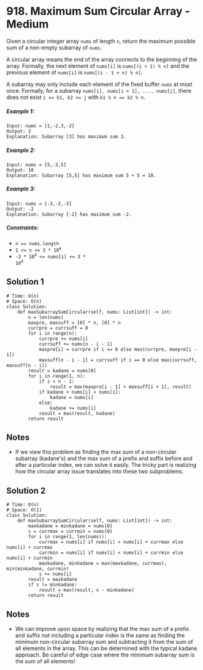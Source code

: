 # 918. Maximum Sum Circular Array - Medium

Given a circular integer array `nums` of length `n`, return the maximum possible sum of a non-empty subarray of `nums`.

A circular array means the end of the array connects to the beginning of the array. Formally, the next element of `nums[i]` is `nums[(i + 1) % n]` and the previous element of `nums[i]` is `nums[(i - 1 + n) % n]`.

A subarray may only include each element of the fixed buffer `nums` at most once. Formally, for a subarray `nums[i], nums[i + 1], ..., nums[j]`, there does not exist `i <= k1, k2 <= j` with `k1 % n == k2 % n`.

##### Example 1:

```
Input: nums = [1,-2,3,-2]
Output: 3
Explanation: Subarray [3] has maximum sum 3.
```

##### Example 2:

```
Input: nums = [5,-3,5]
Output: 10
Explanation: Subarray [5,5] has maximum sum 5 + 5 = 10.
```

##### Example 3:

```
Input: nums = [-3,-2,-3]
Output: -2
Explanation: Subarray [-2] has maximum sum -2.
```

##### Constraints:

- <code>n == nums.length</code>
- <code>1 <= n <= 3 * 10<sup>4</sup></code>
- <code>-3 * 10<sup>4</sup> <= nums[i] <= 3 * 10<sup>4</sup></code>

## Solution 1

```
# Time: O(n)
# Space: O(n)
class Solution:
    def maxSubarraySumCircular(self, nums: List[int]) -> int:
        n = len(nums)
        maxpre, maxsuff = [0] * n, [0] * n
        currpre = currsuff = 0
        for i in range(n):
            currpre += nums[i]
            currsuff += nums[n - i - 1]
            maxpre[i] = currpre if i == 0 else max(currpre, maxpre[i - 1])
            maxsuff[n - i - 1] = currsuff if i == 0 else max(currsuff, maxsuff[n - i])
        result = kadane = nums[0]
        for i in range(1, n):
            if i < n - 1:
                result = max(maxpre[i - 1] + maxsuff[i + 1], result)
            if kadane + nums[i] < nums[i]:
                kadane = nums[i]
            else:
                kadane += nums[i]
            result = max(result, kadane)
        return result
```

## Notes
- If we view this problem as finding the max sum of a non-circular subarray (kadane's) and the max sum of a prefix and suffix before and after a particular index, we can solve it easily. The tricky part is realizing how the circular array issue translates into these two subproblems.

## Solution 2

```
# Time: O(n)
# Space: O(1)
class Solution:
    def maxSubarraySumCircular(self, nums: List[int]) -> int:
        maxkadane = minkadane = nums[0]
        s = currmax = currmin = nums[0]
        for i in range(1, len(nums)):
            currmax = nums[i] if nums[i] > nums[i] + currmax else nums[i] + currmax
            currmin = nums[i] if nums[i] < nums[i] + currmin else nums[i] + currmin
            maxkadane, minkadane = max(maxkadane, currmax), min(minkadane, currmin)
            s += nums[i]
        result = maxkadane
        if s != minkadane:
            result = max(result, s - minkadane)
        return result
```

## Notes
- We can improve upon space by realizing that the max sum of a prefix and suffix not including a particular index is the same as finding the minimum non-circular subarray sum and subtracting it from the sum of all elements in the array. This can be determined with the typical kadane approach. Be careful of edge case where the minimum subarray sum is the sum of all elements! 